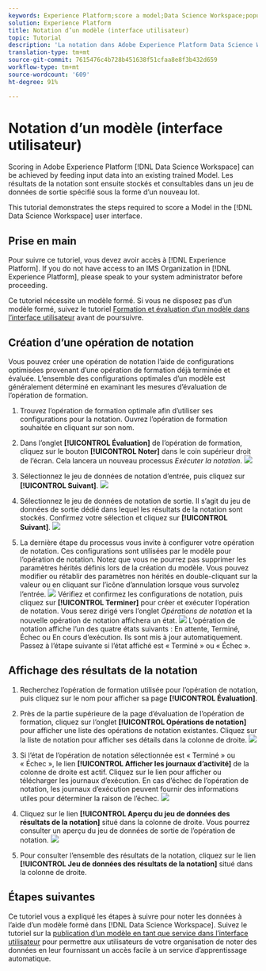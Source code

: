 ```yaml
---
keywords: Experience Platform;score a model;Data Science Workspace;popular topics;ui;scoring run;scoring results
solution: Experience Platform
title: Notation d’un modèle (interface utilisateur)
topic: Tutorial
description: 'La notation dans Adobe Experience Platform Data Science Workspace peut être réalisée en alimentant un modèle formé existant avec des données d’entrée. Les résultats de la notation sont ensuite stockés et consultables dans un jeu de données de sortie spécifié sous la forme d’un nouveau lot. '
translation-type: tm+mt
source-git-commit: 7615476c4b728b451638f51cfaa8e8f3b432d659
workflow-type: tm+mt
source-wordcount: '609'
ht-degree: 91%

---
```



# Notation d’un modèle (interface utilisateur)

Scoring in Adobe Experience Platform [!DNL Data Science Workspace] can be achieved by feeding input data into an existing trained Model. Les résultats de la notation sont ensuite stockés et consultables dans un jeu de données de sortie spécifié sous la forme d’un nouveau lot.

This tutorial demonstrates the steps required to score a Model in the [!DNL Data Science Workspace] user interface.

## Prise en main

Pour suivre ce tutoriel, vous devez avoir accès à [!DNL Experience Platform]. If you do not have access to an IMS Organization in [!DNL Experience Platform], please speak to your system administrator before proceeding.

Ce tutoriel nécessite un modèle formé. Si vous ne disposez pas d’un modèle formé, suivez le tutoriel [Formation et évaluation d’un modèle dans l’interface utilisateur](./train-evaluate-model-ui.md) avant de poursuivre.

## Création d’une opération de notation

Vous pouvez créer une opération de notation l’aide de configurations optimisées provenant d’une opération de formation déjà terminée et évaluée. L’ensemble des configurations optimales d’un modèle est généralement déterminé en examinant les mesures d’évaluation de l’opération de formation.

1. Trouvez l’opération de formation optimale afin d’utiliser ses configurations pour la notation. Ouvrez l’opération de formation souhaitée en cliquant sur son nom.

2. Dans l’onglet **[!UICONTROL Évaluation]** de l’opération de formation, cliquez sur le bouton **[!UICONTROL Noter]** dans le coin supérieur droit de l’écran. Cela lancera un nouveau processus *Exécuter la notation*.
   ![](../images/models-recipes/score/training_run_overview.png)

3. Sélectionnez le jeu de données de notation d’entrée, puis cliquez sur **[!UICONTROL Suivant]**.
   ![](../images/models-recipes/score/scoring_input.png)

4. Sélectionnez le jeu de données de notation de sortie. Il s’agit du jeu de données de sortie dédié dans lequel les résultats de la notation sont stockés. Confirmez votre sélection et cliquez sur **[!UICONTROL Suivant]**.
   ![](../images/models-recipes/score/scoring_results.png)

5. La dernière étape du processus vous invite à configurer votre opération de notation. Ces configurations sont utilisées par le modèle pour l’opération de notation.
Notez que vous ne pourrez pas supprimer les paramètres hérités définis lors de la création du modèle. Vous pouvez modifier ou rétablir des paramètres non hérités en double-cliquant sur la valeur ou en cliquant sur l’icône d’annulation lorsque vous survolez l’entrée.
   ![](../images/models-recipes/score/configuration.png)
Vérifiez et confirmez les configurations de notation, puis cliquez sur **[!UICONTROL Terminer]** pour créer et exécuter l’opération de notation. Vous serez dirigé vers l’onglet *Opérations de notation* et la nouvelle opération de notation affichera un état.
   ![](../images/models-recipes/score/scoring_runs_tab.png)
L’opération de notation affiche l’un des quatre états suivants : En attente, Terminé, Échec ou En cours d’exécution. Ils sont mis à jour automatiquement. Passez à l’étape suivante si l’état affiché est « Terminé » ou « Échec ».

## Affichage des résultats de la notation

1. Recherchez l’opération de formation utilisée pour l’opération de notation, puis cliquez sur le nom pour afficher sa page **[!UICONTROL Évaluation]**.

2. Près de la partie supérieure de la page d’évaluation de l’opération de formation, cliquez sur l’onglet **[!UICONTROL Opérations de notation]** pour afficher une liste des opérations de notation existantes. Cliquez sur la liste de notation pour afficher ses détails dans la colonne de droite.
   ![](../images/models-recipes/score/view_details.png)

3. Si l’état de l’opération de notation sélectionnée est « Terminé » ou « Échec », le lien **[!UICONTROL Afficher les journaux d’activité]** de la colonne de droite est actif. Cliquez sur le lien pour afficher ou télécharger les journaux d’exécution. En cas d’échec de l’opération de notation, les journaux d’exécution peuvent fournir des informations utiles pour déterminer la raison de l’échec.
   ![](../images/models-recipes/score/activity_logs.png)

4. Cliquez sur le lien **[!UICONTROL Aperçu du jeu de données des résultats de la notation]** situé dans la colonne de droite. Vous pourrez consulter un aperçu du jeu de données de sortie de l’opération de notation.
   ![](../images/models-recipes/score/preview_results.png)

5. Pour consulter l’ensemble des résultats de la notation, cliquez sur le lien **[!UICONTROL Jeu de données des résultats de la notation]** situé dans la colonne de droite.

## Étapes suivantes

Ce tutoriel vous a expliqué les étapes à suivre pour noter les données à l’aide d’un modèle formé dans [!DNL Data Science Workspace]. Suivez le tutoriel sur la [publication d’un modèle en tant que service dans l’interface utilisateur](./publish-model-service-ui.md) pour permettre aux utilisateurs de votre organisation de noter des données en leur fournissant un accès facile à un service d’apprentissage automatique.
